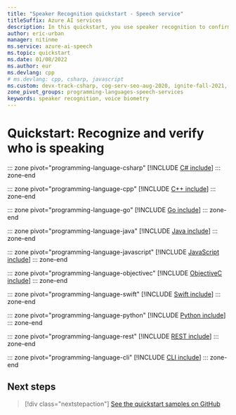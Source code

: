 ```yaml
---
title: "Speaker Recognition quickstart - Speech service"
titleSuffix: Azure AI services
description: In this quickstart, you use speaker recognition to confirm who is speaking. Learn about common design patterns for working with speaker verification and identification. 
author: eric-urban
manager: nitinme
ms.service: azure-ai-speech
ms.topic: quickstart
ms.date: 01/08/2022
ms.author: eur
ms.devlang: cpp
# ms.devlang: cpp, csharp, javascript
ms.custom: devx-track-csharp, cog-serv-seo-aug-2020, ignite-fall-2021, mode-other, devx-track-extended-java, devx-track-go, devx-track-js, devx-track-python
zone_pivot_groups: programming-languages-speech-services
keywords: speaker recognition, voice biometry
---
```


# Quickstart: Recognize and verify who is speaking

::: zone pivot="programming-language-csharp"
[!INCLUDE [C# include](includes/quickstarts/speaker-recognition-basics/csharp.md)]
::: zone-end

::: zone pivot="programming-language-cpp"
[!INCLUDE [C++ include](includes/quickstarts/speaker-recognition-basics/cpp.md)]
::: zone-end

::: zone pivot="programming-language-go"
[!INCLUDE [Go include](includes/quickstarts/speaker-recognition-basics/go.md)]
::: zone-end

::: zone pivot="programming-language-java"
[!INCLUDE [Java include](includes/quickstarts/speaker-recognition-basics/java.md)]
::: zone-end

::: zone pivot="programming-language-javascript"
[!INCLUDE [JavaScript include](includes/quickstarts/speaker-recognition-basics/javascript.md)]
::: zone-end

::: zone pivot="programming-language-objectivec"
[!INCLUDE [ObjectiveC include](includes/quickstarts/speaker-recognition-basics/objectivec.md)]
::: zone-end

::: zone pivot="programming-language-swift"
[!INCLUDE [Swift include](includes/quickstarts/speaker-recognition-basics/swift.md)]
::: zone-end

::: zone pivot="programming-language-python"
[!INCLUDE [Python include](./includes/quickstarts/speaker-recognition-basics/python.md)]
::: zone-end

::: zone pivot="programming-language-rest"
[!INCLUDE [REST include](includes/quickstarts/speaker-recognition-basics/rest.md)]
::: zone-end

::: zone pivot="programming-language-cli"
[!INCLUDE [CLI include](includes/quickstarts/speaker-recognition-basics/cli.md)]
::: zone-end

## Next steps

> [!div class="nextstepaction"]
> [See the quickstart samples on GitHub](https://github.com/Azure-Samples/cognitive-services-speech-sdk/tree/master/quickstart)
